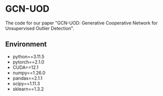 # GCN-UOD

The code for our paper "GCN-UOD: Generative Cooperative Network for Unsupervised Outlier Detection".

## Environment

- python==3.11.5
- pytorch==2.1.0
- CUDA==12.1
- numpy==1.26.0
- pandas==2.1.1
- scipy==1.11.3
- sklearn==1.3.2
